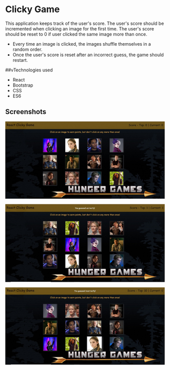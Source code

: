 # Clicky Game
This application keeps track of the user's score. The user's score should be incremented when clicking an image for the first time. The user's score should be reset to 0 if user clicked the same image more than once.

- Every time an image is clicked, the images shuffle themselves in a random order.
- Once the user's score is reset after an incorrect guess, the game should restart.

##vTechnologies used
- React
- Bootstrap
- CSS
- ES6

## Screenshots

![Overview](https://raw.githubusercontent.com/radhikabgupta/ReadMeInfoProj2/master/assets/app_ss_01.jpg)

![Test](https://raw.githubusercontent.com/radhikabgupta/ReadMeInfoProj2/master/assets/app_ss_02.jpg)

![Overview](https://raw.githubusercontent.com/radhikabgupta/ReadMeInfoProj2/master/assets/app_ss_03.jpg)
